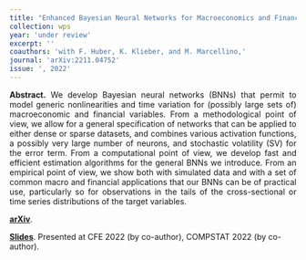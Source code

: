 ```yaml
---
title: "Enhanced Bayesian Neural Networks for Macroeconomics and Finance. [WP](https://arxiv.org/abs/2211.04752)"
collection: wps
year: 'under review'
excerpt: ''
coauthors: 'with F. Huber, K. Klieber, and M. Marcellino,' 
journal: 'arXiv:2211.04752'
issue: ', 2022'
---
```

<p align="justify"> <b>Abstract.</b> We develop Bayesian neural networks (BNNs) that permit to model generic nonlinearities and time variation for (possibly large sets of) macroeconomic and financial variables. From a methodological point of view, we allow for a general specification of networks that can be applied to either dense or sparse datasets, and combines various activation functions, a possibly very large number of neurons, and stochastic volatility (SV) for the error term. From a computational point of view, we develop fast and efficient estimation algorithms for the general BNNs we introduce. From an empirical point of view, we show both with simulated data and with a set of common macro and financial applications that our BNNs can be of practical use, particularly so for observations in the tails of the cross-sectional or time series distributions of the target variables.
</p>

[**arXiv**](https://arxiv.org/abs/2211.04752).

[**Slides**](https://www.dropbox.com/s/j4ezhch1cvod85u/CFE2022-Klieber-slides.pdf?dl=0). Presented at CFE 2022 (by co-author), COMPSTAT 2022 (by co-author).


